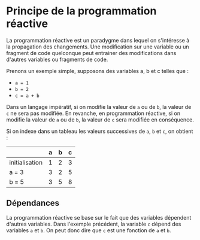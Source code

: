 # Principe de la programmation réactive

La programmation réactive est un paradygme dans lequel on s'intéresse à la propagation des changements. Une modification sur une variable ou un fragment de code quelconque peut entrainer des modifications dans d'autres variables ou fragments de code.

Prenons un exemple simple, supposons des variables a, b et c telles que :

* `a = 1`
* `b = 2`
* `c = a + b`

Dans un langage impératif, si on modifie la valeur de `a` ou de `b`, la valeur de `c` ne sera pas modifiée. En revanche, en programmation réactive, si on modifie la valeur de `a` ou de `b`, la valeur de `c` sera modifiée en conséquence.

Si on indexe dans un tableau les valeurs successives de `a`, `b` et `c`, on obtient :

|               |   a   |   b   |   c   |
|---            |:-:    |:-:    |:-:    |
| initialisation|   1   |   2   |   3   |
| a = 3         |   3   |   2   |   5   |
| b = 5         |   3   |   5   |   8   |

## Dépendances

La programmation réactive se base sur le fait que des variables dépendent d'autres variables. Dans l'exemple précédent, la variable `c` dépend des variables `a` et `b`. On peut donc dire que `c` est une fonction de `a` et `b`.
